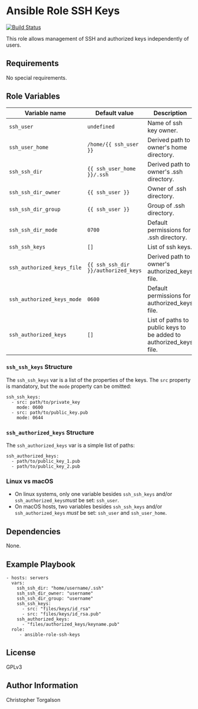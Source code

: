 # Ansible Role SSH Keys

[![Build Status](https://travis-ci.com/ctorgalson/ansible-role-ssh-keys.svg?branch=master)](https://travis-ci.com/ctorgalson/ansible-role-ssh-keys)

This role allows management of SSH and authorized keys independently of users.

## Requirements

No special requirements.

## Role Variables

| Variable name              | Default value                       | Description |
|----------------------------|-------------------------------------|-------------|
| `ssh_user`                 | `undefined`                         | Name of ssh key owner. |
| `ssh_user_home`            | `/home/{{ ssh_user }}`              | Derived path to owner's home directory. |
| `ssh_ssh_dir`              | `{{ ssh_user_home }}/.ssh`          | Derived path to owner's .ssh directory. |
| `ssh_ssh_dir_owner`        | `{{ ssh_user }}`                    | Owner of .ssh directory. |
| `ssh_ssh_dir_group`        | `{{ ssh_user }}`                    | Group of .ssh directory. |
| `ssh_ssh_dir_mode`         | `0700`                              | Default permissions for .ssh directory. |
| `ssh_ssh_keys`             | `[]`                                | List of ssh keys. |
| `ssh_authorized_keys_file` | `{{ ssh_ssh_dir }}/authorized_keys` | Derived path to owner's authorized_keys file. |
| `ssh_authorized_keys_mode` | `0600`                              | Default permissions for authorized_keys file. |
| `ssh_authorized_keys`      | `[]`                                | List of paths to public keys to be added to authorized_keys file. |

### `ssh_ssh_keys` Structure

The `ssh_ssh_keys` var is a list of the properties of the keys. The
`src` property is mandatory, but the `mode` property can be omitted:

    ssh_ssh_keys:
      - src: path/to/private_key
        mode: 0600
      - src: path/to/public_key.pub
        mode: 0644

### `ssh_authorized_keys` Structure

The `ssh_authorized_keys` var is a simple list of paths:

    ssh_authorized_keys:
      - path/to/public_key_1.pub
      - path/to/public_key_2.pub

### Linux vs macOS

- On linux systems, only one variable besides `ssh_ssh_keys` and/or
  `ssh_authorized_keys`_must_ be set: `ssh_user`.
- On macOS hosts, two variables besides `ssh_ssh_keys` and/or
  `ssh_authorized_keys` _must_ be set: `ssh_user` and `ssh_user_home`.

## Dependencies

None.

## Example Playbook

    - hosts: servers
      vars:
        ssh_ssh_dir: "home/username/.ssh"
        ssh_ssh_dir_owner: "username"
        ssh_ssh_dir_group: "username"
        ssh_ssh_keys:
          - src: "files/keys/id_rsa"
          - src: "files/keys/id_rsa.pub"
        ssh_authorized_keys:
          - "files/authorized_keys/keyname.pub"
      role:
         - ansible-role-ssh-keys

## License

GPLv3

## Author Information

Christopher Torgalson

